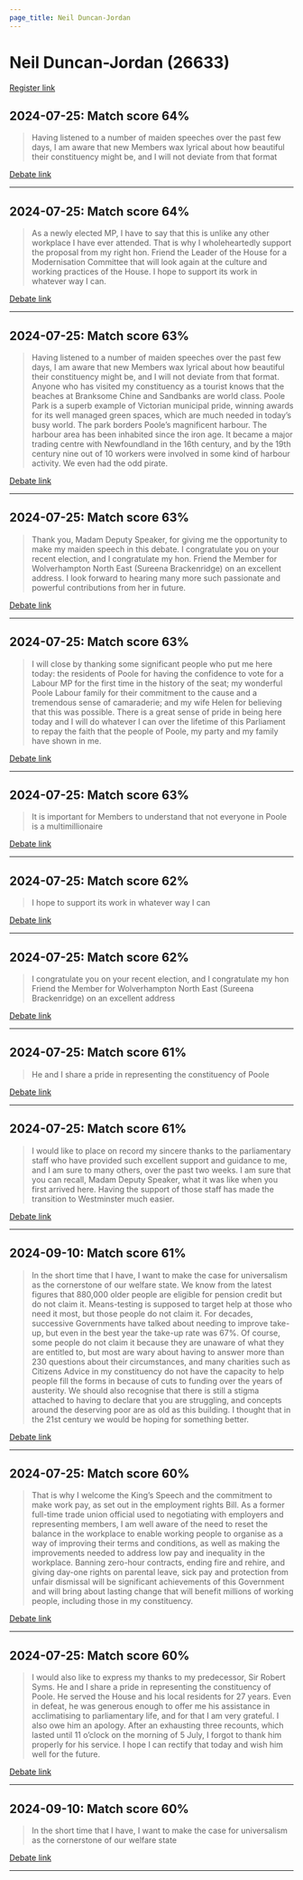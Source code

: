```yaml
---
page_title: Neil Duncan-Jordan
---
```


# Neil Duncan-Jordan  (26633)

[Register link](https://www.theyworkforyou.com/mp/26633/register)



## 2024-07-25: Match score 64%

>Having listened to a number of maiden speeches over the past few days, I am aware that new Members wax lyrical about how beautiful their constituency might be, and I will not deviate from that format

[Debate link](https://www.theyworkforyou.com/debates/?id=2024-07-25e.894.1) 

---



## 2024-07-25: Match score 64%

>As a newly elected MP, I have to say that this is unlike any other workplace I have ever attended. That is why I wholeheartedly support the proposal from my right hon. Friend the Leader of the House for a Modernisation Committee that will look again at the culture and working practices of the House. I hope to support its work in whatever way I can.

[Debate link](https://www.theyworkforyou.com/debates/?id=2024-07-25e.894.1) 

---



## 2024-07-25: Match score 63%

>Having listened to a number of maiden speeches over the past few days, I am aware that new Members wax lyrical about how beautiful their constituency might be, and I will not deviate from that format. Anyone who has visited my constituency as a tourist knows that the beaches at Branksome Chine and Sandbanks are world  class. Poole Park is a superb example of Victorian municipal pride, winning awards for its well managed green spaces, which are much needed in today’s busy world. The park borders Poole’s magnificent harbour. The harbour area has been inhabited since the iron age. It became a major trading centre with Newfoundland in the 16th century, and by the 19th century nine out of 10 workers were involved in some kind of harbour activity. We even had the odd pirate.

[Debate link](https://www.theyworkforyou.com/debates/?id=2024-07-25e.894.1) 

---



## 2024-07-25: Match score 63%

>Thank you, Madam Deputy Speaker, for giving me the opportunity to make my maiden speech in this debate. I congratulate you on your recent election, and I congratulate my hon. Friend the Member for Wolverhampton North East (Sureena Brackenridge) on an excellent address. I look forward to hearing many more such passionate and powerful contributions from her in future.

[Debate link](https://www.theyworkforyou.com/debates/?id=2024-07-25e.894.1) 

---



## 2024-07-25: Match score 63%

>I will close by thanking some significant people who put me here today: the residents of Poole for having the confidence to vote for a Labour MP for the first time in the history of the seat; my wonderful Poole Labour family for their commitment to the cause and a tremendous sense of camaraderie; and my wife Helen for believing that this was possible. There is a great sense of pride in  being here today and I will do whatever I can over the lifetime of this Parliament to repay the faith that the people of Poole, my party and my family have shown in me.

[Debate link](https://www.theyworkforyou.com/debates/?id=2024-07-25e.894.1) 

---



## 2024-07-25: Match score 63%

>It is important for Members to understand that not everyone in Poole is a multimillionaire

[Debate link](https://www.theyworkforyou.com/debates/?id=2024-07-25e.894.1) 

---



## 2024-07-25: Match score 62%

>I hope to support its work in whatever way I can

[Debate link](https://www.theyworkforyou.com/debates/?id=2024-07-25e.894.1) 

---



## 2024-07-25: Match score 62%

>I congratulate you on your recent election, and I congratulate my hon Friend the Member for Wolverhampton North East (Sureena Brackenridge) on an excellent address

[Debate link](https://www.theyworkforyou.com/debates/?id=2024-07-25e.894.1) 

---



## 2024-07-25: Match score 61%

>He and I share a pride in representing the constituency of Poole

[Debate link](https://www.theyworkforyou.com/debates/?id=2024-07-25e.894.1) 

---



## 2024-07-25: Match score 61%

>I would like to place on record my sincere thanks to the parliamentary staff who have provided such excellent support and guidance to me, and I am sure to many others, over the past two weeks. I am sure that you can recall, Madam Deputy Speaker, what it was like when you first arrived here. Having the support of those staff has made the transition to Westminster much easier.

[Debate link](https://www.theyworkforyou.com/debates/?id=2024-07-25e.894.1) 

---



## 2024-09-10: Match score 61%

>In the short time that I have, I want to make the case for universalism as the cornerstone of our welfare state. We know from the latest figures that 880,000 older people are eligible for pension credit but do not claim it. Means-testing is supposed to target help at those who need it most, but those people do not claim it. For  decades, successive Governments have talked about needing to improve take-up, but even in the best year the take-up rate was 67%. Of course, some people do not claim it because they are unaware of what they are entitled to, but most are wary about having to answer more than 230 questions about their circumstances, and many charities such as Citizens Advice in my constituency do not have the capacity to help people fill the forms in because of cuts to funding over the years of austerity. We should also recognise that there is still a stigma attached to having to declare that you are struggling, and concepts around the deserving poor are as old as this building. I thought that in the 21st century we would be hoping for something better.

[Debate link](https://www.theyworkforyou.com/debates/?id=2024-09-10a.729.1) 

---



## 2024-07-25: Match score 60%

>That is why I welcome the King’s Speech and the commitment to make work pay, as set out in the employment rights Bill. As a former full-time trade union official used to negotiating with employers and representing members, I am well aware of the need to reset the balance in the workplace to enable working people to organise as a way of improving their terms and conditions, as well as making the improvements needed to address low pay and inequality in the workplace. Banning zero-hour contracts, ending fire and rehire, and giving day-one rights on parental leave, sick pay and protection from unfair dismissal will be significant achievements of this Government and will bring about lasting change that will benefit millions of working people, including those in my constituency.

[Debate link](https://www.theyworkforyou.com/debates/?id=2024-07-25e.894.1) 

---



## 2024-07-25: Match score 60%

>I would also like to express my thanks to my predecessor, Sir Robert Syms. He and I share a pride in representing the constituency of Poole. He served the House and his local residents for 27 years. Even in defeat, he was generous enough to offer me his assistance in acclimatising to parliamentary life, and for that I am very grateful. I also owe him an apology. After an exhausting three recounts, which lasted until 11 o’clock on the morning of 5 July, I forgot to thank him properly for his service. I hope I can rectify that today and wish him well for the future.

[Debate link](https://www.theyworkforyou.com/debates/?id=2024-07-25e.894.1) 

---



## 2024-09-10: Match score 60%

>In the short time that I have, I want to make the case for universalism as the cornerstone of our welfare state

[Debate link](https://www.theyworkforyou.com/debates/?id=2024-09-10a.729.1) 

---

